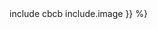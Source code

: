 <dd class="building-components-dd-block">
<div markdown="1">
<!-- cb% -->
  include cbcb include.image }} %}
</div>
</dd>
